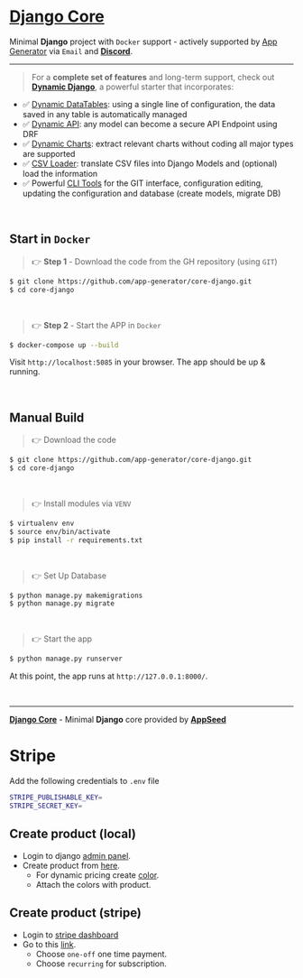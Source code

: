 # [Django Core](https://github.com/app-generator/core-django)

Minimal **Django** project with `Docker` support - actively supported by [App Generator](https://app-generator.dev/) via `Email` and **[Discord](https://discord.gg/fZC6hup)**. 

---

> For a **complete set of features** and long-term support, check out **[Dynamic Django](https://app-generator.dev/docs/developer-tools/dynamic-django/index.html)**, a powerful starter that incorporates:

- ✅ [Dynamic DataTables](https://app-generator.dev/docs/developer-tools/dynamic-django/datatables.html): using a single line of configuration, the data saved in any table is automatically managed
- ✅ [Dynamic API](https://app-generator.dev/docs/developer-tools/dynamic-django/api.html): any model can become a secure API Endpoint using DRF
- ✅ [Dynamic Charts](https://app-generator.dev/docs/developer-tools/dynamic-django/charts.html): extract relevant charts without coding all major types are supported
- ✅ [CSV Loader](https://app-generator.dev/docs/developer-tools/dynamic-django/csv-loader.html): translate CSV files into Django Models and (optional) load the information
- ✅ Powerful [CLI Tools](https://app-generator.dev/docs/developer-tools/dynamic-django/cli.html) for the GIT interface, configuration editing, updating the configuration and database (create models, migrate DB)

<br />

## Start in `Docker`

> 👉 **Step 1** - Download the code from the GH repository (using `GIT`) 

```bash
$ git clone https://github.com/app-generator/core-django.git
$ cd core-django
```

<br />

> 👉 **Step 2** - Start the APP in `Docker`

```bash
$ docker-compose up --build 
```

Visit `http://localhost:5085` in your browser. The app should be up & running.

<br />

## Manual Build 

> 👉 Download the code  

```bash
$ git clone https://github.com/app-generator/core-django.git
$ cd core-django
```

<br />

> 👉 Install modules via `VENV`  

```bash
$ virtualenv env
$ source env/bin/activate
$ pip install -r requirements.txt
```

<br />

> 👉 Set Up Database

```bash
$ python manage.py makemigrations
$ python manage.py migrate
```

<br />

> 👉 Start the app

```bash
$ python manage.py runserver
```

At this point, the app runs at `http://127.0.0.1:8000/`. 

<br />

---
**[Django Core](https://github.com/app-generator/core-django)** - Minimal **Django** core provided by **[AppSeed](https://appseed.us/)**


# Stripe

Add the following credentials to `.env` file
```bash
STRIPE_PUBLISHABLE_KEY= 
STRIPE_SECRET_KEY=
```

## Create product (local)

- Login to django [admin panel](http://127.0.0.1:8000/admin/).
- Create product from [here](http://127.0.0.1:8000/admin/home/product/).
    - For dynamic pricing create [color](http://127.0.0.1:8000/admin/home/color/).
    - Attach the colors with product.

## Create product (stripe)

- Login to [stripe dashboard](https://dashboard.stripe.com/login)
- Go to this [link](https://dashboard.stripe.com/test/products).
    - Choose `one-off` one time payment.
    - Choose `recurring` for subscription.